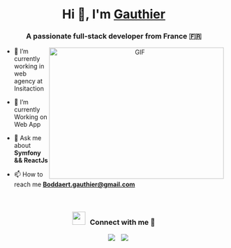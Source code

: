<h1 align="center">Hi 👋, I'm  <a href="https://100rabhcsmc.github.io/Me.io/" target="blank">
Gauthier</a></h1>
<h3 align="center">A passionate full-stack developer from France &#127467;&#127479;</h3>

<a target="_blank" align="center">
  <img align="right" top="500" height="300" width="400" alt="GIF" src="https://media.giphy.com/media/SWoSkN6DxTszqIKEqv/giphy.gif">
</a>

- 🔭 I’m currently working in web agency at Insitaction <a href="https://phoenix.tech/griffyn/" target="blank"></a>

- 🌱 I’m currently Working on Web App

- 💬 Ask me about **Symfony && ReactJs**

- 📫 How to reach me **Boddaert.gauthier@gmail.com**

<br/>
<h3 align="center" > <img src="https://media.giphy.com/media/iY8CRBdQXODJSCERIr/giphy.gif" width="30" height="30" style="margin-right: 10px;">Connect with me 🤝 </h3>

<p align="center">

 <div align="center"  class="icons-social" style="margin-left: 10px;">
        <a style="margin-left: 10px;"  target="_blank" href="https://www.linkedin.com/in/saurabhmchavan/">
			<img src="https://img.icons8.com/doodle/40/000000/linkedin--v2.png"></a>
        <a style="margin-left: 10px;" target="_blank" href="https://github.com/Gauthierboddaert">
		<img src="https://img.icons8.com/doodle/40/000000/github--v1.png"></a>
      </div>
</p>
